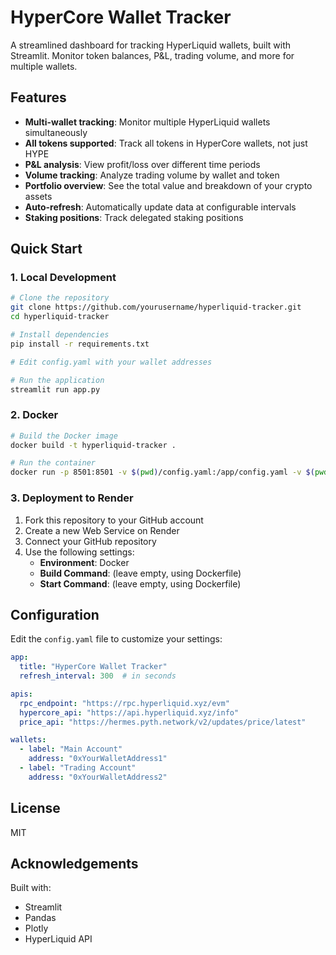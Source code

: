 # HyperCore Wallet Tracker

A streamlined dashboard for tracking HyperLiquid wallets, built with Streamlit. Monitor token balances, P&L, trading volume, and more for multiple wallets.

## Features

- **Multi-wallet tracking**: Monitor multiple HyperLiquid wallets simultaneously
- **All tokens supported**: Track all tokens in HyperCore wallets, not just HYPE
- **P&L analysis**: View profit/loss over different time periods
- **Volume tracking**: Analyze trading volume by wallet and token
- **Portfolio overview**: See the total value and breakdown of your crypto assets
- **Auto-refresh**: Automatically update data at configurable intervals
- **Staking positions**: Track delegated staking positions

## Quick Start

### 1. Local Development

```bash
# Clone the repository
git clone https://github.com/yourusername/hyperliquid-tracker.git
cd hyperliquid-tracker

# Install dependencies
pip install -r requirements.txt

# Edit config.yaml with your wallet addresses

# Run the application
streamlit run app.py
```

### 2. Docker

```bash
# Build the Docker image
docker build -t hyperliquid-tracker .

# Run the container
docker run -p 8501:8501 -v $(pwd)/config.yaml:/app/config.yaml -v $(pwd)/data:/app/data hyperliquid-tracker
```

### 3. Deployment to Render

1. Fork this repository to your GitHub account
2. Create a new Web Service on Render
3. Connect your GitHub repository
4. Use the following settings:
   - **Environment**: Docker
   - **Build Command**: (leave empty, using Dockerfile)
   - **Start Command**: (leave empty, using Dockerfile)

## Configuration

Edit the `config.yaml` file to customize your settings:

```yaml
app:
  title: "HyperCore Wallet Tracker"
  refresh_interval: 300  # in seconds

apis:
  rpc_endpoint: "https://rpc.hyperliquid.xyz/evm"
  hypercore_api: "https://api.hyperliquid.xyz/info"
  price_api: "https://hermes.pyth.network/v2/updates/price/latest"

wallets:
  - label: "Main Account"
    address: "0xYourWalletAddress1"
  - label: "Trading Account"
    address: "0xYourWalletAddress2"
```

## License

MIT

## Acknowledgements

Built with:
- Streamlit
- Pandas
- Plotly
- HyperLiquid API